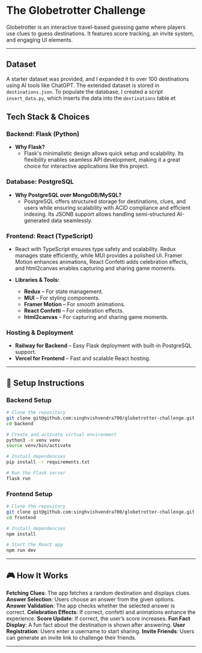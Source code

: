 # The Globetrotter Challenge

Globetrotter is an interactive travel-based guessing game where players use clues to guess destinations. It features score tracking, an invite system, and engaging UI elements.

---

## **Dataset**

A starter dataset was provided, and I expanded it to over 100 destinations using AI tools like ChatGPT. The extended dataset is stored in `destinations.json`. To populate the database, I created a script `insert_data.py`, which inserts the data into the `destinations` table.et

## Tech Stack & Choices

### **Backend: Flask (Python)**

- **Why Flask?**
  - Flask's minimalistic design allows quick setup and scalability. Its flexibility enables seamless API development, making it a great choice for interactive applications like this project.

### **Database: PostgreSQL**

- **Why PostgreSQL over MongoDB/MySQL?**
  - PostgreSQL offers structured storage for destinations, clues, and users while ensuring scalability with ACID compliance and efficient indexing. Its JSONB support allows handling semi-structured AI-generated data seamlessly.

### **Frontend: React (TypeScript)**

- React with TypeScript ensures type safety and scalability. Redux manages state efficiently, while MUI provides a polished UI. Framer Motion enhances animations, React Confetti adds celebration effects, and html2canvas enables capturing and sharing game moments.

- **Libraries & Tools:**
  - **Redux** – For state management.
  - **MUI** – For styling components.
  - **Framer Motion** – For smooth animations.
  - **React Confetti** – For celebration effects.
  - **html2canvas** – For capturing and sharing game moments.

### **Hosting & Deployment**

- **Railway for Backend** – Easy Flask deployment with built-in PostgreSQL support.
- **Vercel for Frontend** – Fast and scalable React hosting.

---

## 📌 Setup Instructions

### **Backend Setup**

```sh
# Clone the repository
git clone git@github.com:singhvishvendra700/globetrotter-challenge.git
cd backend

# Create and activate virtual environment
python3 -m venv venv
source venv/bin/activate

# Install dependencies
pip install -r requirements.txt

# Run the Flask server
flask run
```

### **Frontend Setup**

```sh
# Clone the repository
git clone git@github.com:singhvishvendra700/globetrotter-challenge.git
cd frontend

# Install dependencies
npm install

# Start the React app
npm run dev
```

---

## 🎮 How It Works

**Fetching Clues**: The app fetches a random destination and displays clues.
**Answer Selection**: Users choose an answer from the given options.
**Answer Validation**: The app checks whether the selected answer is correct.
**Celebration Effects**: If correct, confetti and animations enhance the experience.
**Score Update**: If correct, the user’s score increases.
**Fun Fact Display**: A fun fact about the destination is shown after answering.
**User Registration**: Users enter a username to start sharing.
**Invite Friends**: Users can generate an invite link to challenge their friends.

---
